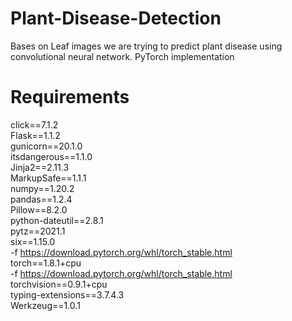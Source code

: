 # Plant-Disease-Detection
Bases on Leaf images we are trying to predict plant disease using convolutional neural network. PyTorch implementation

# Requirements 
click==7.1.2<br>
Flask==1.1.2<br>
gunicorn==20.1.0<br>
itsdangerous==1.1.0<br>
Jinja2==2.11.3<br>
MarkupSafe==1.1.1<br>
numpy==1.20.2<br>
pandas==1.2.4<br>
Pillow==8.2.0<br>
python-dateutil==2.8.1<br>
pytz==2021.1<br>
six==1.15.0<br>
-f https://download.pytorch.org/whl/torch_stable.html<br>
torch==1.8.1+cpu<br>
-f https://download.pytorch.org/whl/torch_stable.html<br>
torchvision==0.9.1+cpu<br>
typing-extensions==3.7.4.3<br>
Werkzeug==1.0.1<br>

